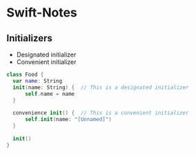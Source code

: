 # Swift-Notes

## Initializers

  - Designated initializer
  - Convenient initializer
  
  ```swift
  class Food {
    var name: String
    init(name: String) {  // This is a designated initializer
        self.name = name
    }
    
    convenience init() {  // This is a convenient initializer
        self.init(name: "[Unnamed]")
    }
    
    init()
  }
  
  
  ```
    
